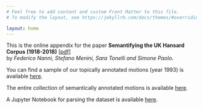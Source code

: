```yaml
---
# Feel free to add content and custom Front Matter to this file.
# To modify the layout, see https://jekyllrb.com/docs/themes/#overriding-theme-defaults

layout: home
---
```



This is the online appendix for the paper **Semantifying the UK Hansard Corpus (1918-2018)** [\[pdf\]](http://madoc.bib.uni-mannheim.de/49597/1/Hansard_Semantic.pdf)<br/> by *Federico Nanni, Stefano Menini, Sara Tonelli and Simone Paolo*.


You can find a sample of our topically annotated motions (year 1993) is available [here](https://drive.google.com/file/d/1WcOXRT79EzDnrcRrFG_ncGLQUiF5dGAC/view?usp=sharing).

The entire collection of semantically annotated motions is available [here](https://drive.google.com/open?id=1keMT8TU_xEqe0vAr9itbV354CTd2xtQv).

A Jupyter Notebook for parsing the dataset is available [here](https://drive.google.com/open?id=1eOoK9P3728ujvlHA3J3WJ94joQCj0lfu).
